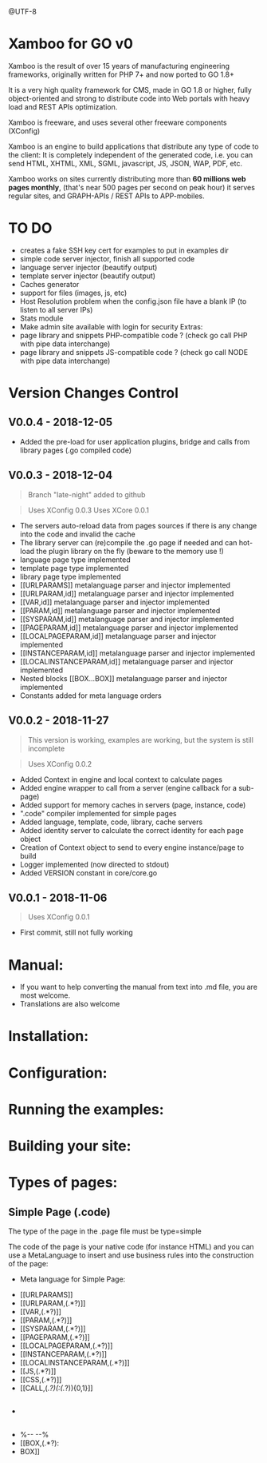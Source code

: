 @UTF-8

Xamboo for GO v0
=============================

Xamboo is the result of over 15 years of manufacturing engineering frameworks, originally written for PHP 7+ and now ported to GO 1.8+

It is a very high quality framework for CMS, made in GO 1.8 or higher, fully object-oriented and strong to distribute code into Web portals with heavy load and REST APIs optimization.

Xamboo is freeware, and uses several other freeware components (XConfig)

Xamboo is an engine to build applications that distribute any type of code to the client:
It is completely independent of the generated code, i.e. you can send HTML, XHTML, XML, SGML, javascript, JS, JSON, WAP, PDF, etc.

Xamboo works on sites currently distributing more than **60 millions web pages monthly**, (that's near 500 pages per second on peak hour) it serves regular sites, and GRAPH-APIs / REST APIs to APP-mobiles.


TO DO
=======================
- creates a fake SSH key cert for examples to put in examples dir
- simple code server injector, finish all supported code
- language server injector (beautify output)
- template server injector (beautify output)
- Caches generator
- support for files (images, js, etc)
- Host Resolution problem when the config.json file have a blank IP (to listen to all server IPs)
- Stats module
- Make admin site available with login for security
Extras:
- page library and snippets PHP-compatible code ? (check go call PHP with pipe data interchange)
- page library and snippets JS-compatible code ? (check go call NODE with pipe data interchange)

Version Changes Control
=======================

V0.0.4 - 2018-12-05
-----------------------
- Added the pre-load for user application plugins, bridge and calls from library pages (.go compiled code)

V0.0.3 - 2018-12-04
-----------------------
> Branch "late-night" added to github

> Uses XConfig 0.0.3
> Uses XCore 0.0.1
- The servers auto-reload data from pages sources if there is any change into the code and invalid the cache
- The library server can (re)compile the .go page if needed and can hot-load the plugin library on the fly (beware to the memory use !)
- language page type implemented
- template page type implemented
- library page type implemented
- [[URLPARAMS]] metalanguage parser and injector implemented
- [[URLPARAM,id]] metalanguage parser and injector implemented
- [[VAR,id]] metalanguage parser and injector implemented
- [[PARAM,id]] metalanguage parser and injector implemented
- [[SYSPARAM,id]] metalanguage parser and injector implemented
- [[PAGEPARAM,id]] metalanguage parser and injector implemented
- [[LOCALPAGEPARAM,id]] metalanguage parser and injector implemented
- [[INSTANCEPARAM,id]] metalanguage parser and injector implemented
- [[LOCALINSTANCEPARAM,id]] metalanguage parser and injector implemented
- Nested blocks [[BOX...BOX]] metalanguage parser and injector implemented
- Constants added for meta language orders

V0.0.2 - 2018-11-27
-----------------------
> This version is working, examples are working, but the system is still incomplete

> Uses XConfig 0.0.2
- Added Context in engine and local context to calculate pages
- Added engine wrapper to call from a server (engine callback for a sub-page)
- Added support for memory caches in servers (page, instance, code)
- ".code" compiler implemented for simple pages
- Added language, template, code, library, cache servers
- Added identity server to calculate the correct identity for each page object
- Creation of Context object to send to every engine instance/page to build
- Logger implemented (now directed to stdout)
- Added VERSION constant in core/core.go

V0.0.1 - 2018-11-06
-----------------------
> Uses XConfig 0.0.1
- First commit, still not fully working




Manual:
=======================

- If you want to help converting the manual from text into .md file, you are most welcome.
- Translations are also welcome

Installation:
=======================


Configuration:
=======================


Running the examples:
=======================


Building your site:
=======================


Types of pages:
=======================

Simple Page (.code)
-----------------------

The type of the page in the .page file must be 
type=simple

The code of the page is your native code (for instance HTML) and you can use a MetaLanguage to insert and use business rules into the construction of the page:

* Meta language for Simple Page:

- [[URLPARAMS]]
- [[URLPARAM,(.*?)]]
- [[VAR,(.*?)]]
- [[PARAM,(.*?)]]
- [[SYSPARAM,(.*?)]]
- [[PAGEPARAM,(.*?)]]
- [[LOCALPAGEPARAM,(.*?)]]
- [[INSTANCEPARAM,(.*?)]]
- [[LOCALINSTANCEPARAM,(.*?)]]
- [[JS,(.*?)]]
- [[CSS,(.*?)]]
- [[CALL,(.*?)(:(.*?)){0,1}]]
- ##   ##
- %--   --%
- [[BOX,(.*?):
- BOX]]





